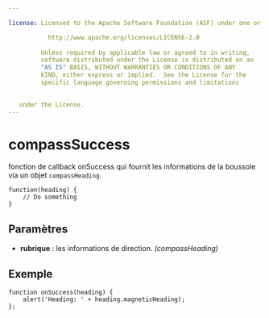```yaml
---

license: Licensed to the Apache Software Foundation (ASF) under one or more contributor license agreements. See the NOTICE file distributed with this work for additional information regarding copyright ownership. The ASF licenses this file to you under the Apache License, Version 2.0 (the "License"); you may not use this file except in compliance with the License. You may obtain a copy of the License at

           http://www.apache.org/licenses/LICENSE-2.0
    
         Unless required by applicable law or agreed to in writing,
         software distributed under the License is distributed on an
         "AS IS" BASIS, WITHOUT WARRANTIES OR CONDITIONS OF ANY
         KIND, either express or implied.  See the License for the
         specific language governing permissions and limitations
    

   under the License.
---
```


# compassSuccess

fonction de callback onSuccess qui fournit les informations de la boussole via un objet `compassHeading`.

    function(heading) {
        // Do something
    }
    

## Paramètres

*   **rubrique** : les informations de direction. *(compassHeading)*

## Exemple

    function onSuccess(heading) {
        alert('Heading: ' + heading.magneticHeading);
    };